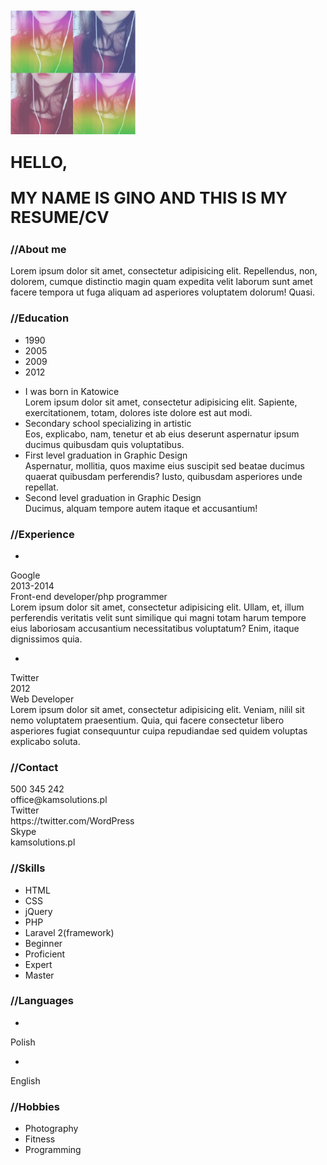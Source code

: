 <!DOCTYPE html>
<html>
<head>
        <meta http-equiv="Content-Type" content="text/html; charset=utf-8" /> 
        <link rel="stylesheet" href="https://cdn.bootcss.com/bootstrap/3.3.7/css/bootstrap.min.css" integrity="sha384-BVYiiSIFeK1dGmJRAkycuHAHRg32OmUcww7on3RYdg4Va+PmSTsz/K68vbdEjh4u" crossorigin="anonymous">
        <script src="https://cdn.bootcss.com/bootstrap/3.3.7/js/bootstrap.min.js" integrity="sha384-Tc5IQib027qvyjSMfHjOMaLkfuWVxZxUPnCJA7l2mCWNIpG9mGCD8wGNIcPD7Txa" crossorigin="anonymous"></script>
    </head>
<body>
    <div class="container-fluid">
        <img src="./top.jpg" class="center-block" width="200" height="200"/>
    </div>
    <div>
        <p class="text-center" style="font-size:26px;">
            <strong>HELLO,</strong>
        </p>
        <p class="text-center" style="font-size:26px;">
            <strong>MY NAME IS GINO AND THIS IS MY RESUME/CV</strong>
        </p>
    </div>
    <div class="col-xs-12">
        <!--左边列-->
        <div class="col-md-7">
            <div class="col-md-12"><!--About me-->
                <h3>//About me</h3>
                <div class="col-xs-12">
                    Lorem ipsum dolor sit amet, consectetur adipisicing elit. Repellendus, non, dolorem, cumque distinctio magin quam expedita velit laborum sunt amet facere tempora ut fuga aliquam ad asperiores voluptatem dolorum! Quasi.
                </div>
            </div><!--About me-->
            <div class="col-md-12"> <!--Education-->
                <h3>//Education</h3>
                <div class="row">
                    <div class="col-md-3">
                        <ul>
                            <li>1990</li>
                            <li>2005</li>
                            <li>2009</li>
                            <li>2012</li>
                        </ul>
                    </div>
                    <div class="col-md-9">
                    <ul>
                        <li>
                            I was born in Katowice<br>
                            Lorem ipsum dolor sit amet, consectetur adipisicing elit. Sapiente, exercitationem, totam, dolores iste dolore est aut modi.
                        </li>
                        <li>
                            Secondary school specializing in artistic<br>
                            Eos, explicabo, nam, tenetur et ab eius deserunt aspernatur ipsum ducimus quibusdam quis voluptatibus.
                         </li>
                         <li>
                            First level graduation in Graphic Design<br>
                            Aspernatur, mollitia, quos maxime eius suscipit sed beatae ducimus quaerat quibusdam perferendis? Iusto, quibusdam asperiores unde repellat.
                        </li>
                        <li>
                            Second level graduation in Graphic Design<br>
                            Ducimus, alquam tempore autem itaque et accusantium!
                        </li>
                    </ul>
                    </div>
                </div>
            </div><!--Education-->
            <div class="col-md-12"><!--Experience-->
                <h3>//Experience</h3>
                <div class="col-xs-12">
                    <ul>
                        <li></li>
                    </ul>
                </div>
                <div class="col-xs-12">
                    <div class="col-md-3"><!--左一列-->
                        <div class="col-md-12">
                            Google
                        </div>
                        <div class="col-md-12">
                            2013-2014
                        </div>
                    </div><!--左一列-->
                    <div class="col-md-9">
                        <div class="col-md-12">
                                Front-end developer/php programmer
                        </div>
                        <div class="col-md-12">
                                Lorem ipsum dolor sit amet, consectetur adipisicing elit. Ullam, et, illum perferendis veritatis velit sunt similique qui magni totam harum tempore eius laboriosam accusantium necessitatibus voluptatum? Enim, itaque dignissimos quia.
                        </div>
                    </div>
                </div>
                <div class="col-xs-12">
                    <ul>
                        <li></li>
                    </ul>
                </div>
                <div class="col-xs-12">
                    <div class="col-md-3">
                        <div class="col-md-12">
                            Twitter
                        </div>
                        <div class="col-md-12">
                            2012
                        </div>
                    </div>
                    <div class="col-md-9">
                        <div class="col-md-12">
                                Web Developer
                        </div>
                        <div class="col-md-12">
                                Lorem ipsum dolor sit amet, consectetur adipisicing elit. Veniam, nilil sit nemo voluptatem praesentium. Quia, qui facere consectetur libero asperiores fugiat consequuntur cuipa repudiandae sed quidem voluptas explicabo soluta.
                        </div>
                    </div>
                </div>
            </div><!--Experience-->
        </div><!--左边列结束-->
        <div class="col-md-5"><!--右边列-->
            <div class="col-md-12"><!--Contact-->
                <h3>//Contact</h3>
                <div class="col-md-12">
                    <div class="col-md-3">
                            <span class="glyphicon glyphicon-earphone" aria-hidden="true"></span>
                    </div>
                    <div class="col-md-9">
                        <div class="col-md-12">
                            500 345 242
                        </div>
                    </div>
                </div>
                <div class="col-md-12">
                    <div class="col-md-3">
                            <span class="glyphicon glyphicon-earphone" aria-hidden="true"></span>
                    </div>
                    <div class="col-md-9">
                        <div class="col-md-12">
                            office@kamsolutions.pl
                        </div>
                    </div>
                </div>
                <div class="col-md-12">
                    <div class="col-md-3">
                            <span class="glyphicon glyphicon-earphone" aria-hidden="true"></span>
                    </div>
                    <div class="col-md-9">
                        <div class="col-md-12">
                                Twitter
                        </div>
                        <div class="col-md-12">
                                https://twitter.com/WordPress
                        </div>
                    </div>
                </div>
                <div class="col-md-12">
                    <div class="col-md-3">
                            <span class="glyphicon glyphicon-earphone" aria-hidden="true"></span>
                    </div>
                    <div class="col-md-9">
                        <div class="col-md-12">
                            Skype
                        </div>
                        <div class="col-md-12">
                                kamsolutions.pl
                        </div>
                    </div>
                </div>
            </div><!--Contact-->
            <div class="col-md-12"><!--Skills-->
                <h3>//Skills</h3>
                <ul>
                    <li>HTML</li>
                    <li>CSS</li>
                    <li>jQuery</li>
                    <li>PHP</li>
                    <li>Laravel 2(framework)<br></li>
                    <li>Beginner</li>
                    <li>Proficient</li>
                    <li>Expert</li>
                    <li>Master</li>
                </ul>
            </div><!--Skills-->
            <div class="col-md-12"><!--Languages-->
                <h3>//Languages</h3>
                <div class="col-md-12">
                    <ul>
                        <li></li>
                    </ul>
                </div>
                <div class="col-md-12">
                    <div class="col-md-1"></div>
                    <div class="col-md-7">
                            Polish
                    </div>
                    <div class="col-md-4">
                            <span class="glyphicon glyphicon-star"></span>
                            <span class="glyphicon glyphicon-star"></span>
                            <span class="glyphicon glyphicon-star"></span>
                            <span class="glyphicon glyphicon-star"></span>
                            <span class="glyphicon glyphicon-star"></span>
                    </div>
                </div>
                <div class="col-md-12">
                        <ul>
                            <li></li>
                        </ul>
                </div>
                <div class="col-md-12">
                    <div class="col-md-1"></div>
                    <div class="col-md-7">
                            English
                    </div>
                    <div class="col-md-4">
                            <span class="glyphicon glyphicon-star"></span>
                            <span class="glyphicon glyphicon-star"></span>
                            <span class="glyphicon glyphicon-star"></span>
                            <span class="glyphicon glyphicon-star"></span>
                            <span class="glyphicon glyphicon-star"></span>
                    </div>
                </div>
            </div><!--Languages-->
            <div class="col-md-12">
                <h3>//Hobbies</h3>
                <div class="col-md-12">
                    <ul>
                        <li><span class="glyphicon glyphicon-heart-empty">Photography</span></li>
                        <li><span class="glyphicon glyphicon-heart-empty">Fitness</span></li>
                        <li><span class="glyphicon glyphicon-heart-empty">Programming</span></li>
                    </ul>
                </div>
            </div>            
        </div><!--右边列结束-->
    </div>
</body>
</html>
